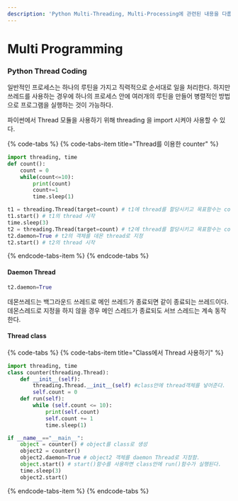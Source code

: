 ```yaml
---
description: 'Python Multi-Threading, Multi-Processing에 관련된 내용을 다룹니다.'
---
```


# Multi Programming

### Python Thread Coding

일반적인 프로세스는 하나의 루틴을 가지고 직력적으로 순서대로 일을 처리한다. 하지만 쓰레드를 사용하는 경우에 하나의 프로세스 안에  여러개의 루틴을 만들어 병렬적인 방법으로 프로그램을 실행하는 것이 가능하다.

파이썬에서 Thread 모듈을 사용하기 위해 threading 을 import 시켜야 사용할 수 있다.

{% code-tabs %}
{% code-tabs-item title="Thread를 이용한 counter" %}
```python
import threading, time
def count():
    count = 0
    while(count<=10):
        print(count)
        count+=1 
        time.sleep(1)

t1 = threading.Thread(target=count) # t1에 thread를 할당시키고 목표함수는 count함수를 실행
t1.start() # t1의 thread 시작
time.sleep(3) 
t2 = threading.Thread(target=count) # t2에 thread를 할당시키고 목표함수는 count함수를 실행
t2.daemon=True # t2의 객체를 데몬 thread로 지정
t2.start() # t2의 thread 시작
```
{% endcode-tabs-item %}
{% endcode-tabs %}

#### Daemon Thread

```python
t2.daemon=True
```

데몬쓰레드는 백그라운드 쓰레드로 메인 쓰레드가 종료되면 같이 종료되는 쓰레드이다. 데몬스레드로 지정을 하지 않을 경우 메인 스레드가 종료되도 서브 스레드는 계속 동작한다.

#### Thread class

{% code-tabs %}
{% code-tabs-item title="Class에서 Thread 사용하기" %}
```python
import threading, time
class counter(threading.Thread):
    def __init__(self):
        threading.Thread.__init__(self) #class안에 thread객체를 넣어준다.
        self.count = 0
    def run(self):
        while (self.count <= 10):
            print(self.count)
            self.count += 1
            time.sleep(1)

if __name__=="__main__":
    object = counter() # object를 class로 생성
    object2 = counter()
    object2.daemon=True # object2 객체를 daemon Thread로 지정함.
    object.start() # start()함수를 사용하면 class안에 run()함수가 실행된다.
    time.sleep(3)
    object2.start()
```
{% endcode-tabs-item %}
{% endcode-tabs %}

